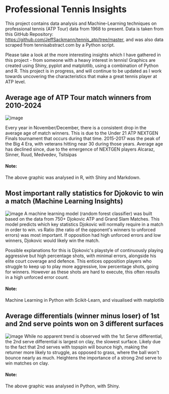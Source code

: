 # Professional Tennis Insights
This project contains data analysis and Machine-Learning techniques on professional tennis (ATP Tour) data from 1968 to present. Data is taken from this GitHub Repository: https://github.com/JeffSackmann/tennis_atp/tree/master, and was also data scraped from tennisabstract.com by a Python script.

Please take a look at the more interesting insights which I have gathered in this project - from someone with a heavy interest in tennis! Graphics are created using Shiny, pyplot and matplotlib, using a combination of Python and R. This project is in progress, and will continue to be updated as I work towards uncovering the characteristics that make a great tennis player at ATP level. 

## Average age of ATP Tour match winners from 2010-2024
![image](https://github.com/user-attachments/assets/b6fe98e0-f377-4a41-8e10-04a08da3b2f9)

Every year in November/December, there is a consistent drop in the average age of match winners.
This is due to the Under 21 ATP NEXTGEN Finals tournament that occurs during that time.
2015-2017 was the peak of the Big 4 Era, with veterans hitting near 30 during those years.
Average age has declined since, due to the emergence of NEXTGEN players Alcaraz, Sinner, Ruud, Medvedev, Tsitsipas

#### Note:
The above graphic was analysed in R, with Shiny and Markdown. 

## Most important rally statistics for Djokovic to win a match (Machine Learning Insights)
![image](https://github.com/user-attachments/assets/6cfc07a2-2eb8-4140-a309-b4e3745b7be0)
A machine learning model (random forest classifier) was built based on the data from 750+ Djokovic ATP and Grand Slam Matches. This model predicts which key statistics Djokovic will normally require in a match in order to win.
vs Ratio (the ratio of the opponent's winners to unforced errors) was most important. If opposition had high unforced errors and low winners, Djokovic would likely win the match. 

Possible explanations for this is Djokovic's playstyle of continuously playing aggressive but high percentage shots, with minimal errors, alongside his elite court coverage and defence. This entices opposition players who struggle to keep up to play more aggressive, low percentage shots, going for winners. However as these shots are hard to execute, this often results in a high unforced error count. 

#### Note: 
Machine Learning in Python with Scikit-Learn, and visualised with matplotlib


## Average differentials (winner minus loser) of 1st and 2nd serve points won on 3 different surfaces
![image](https://github.com/user-attachments/assets/16ae059c-3db5-49da-a8b5-b83884958ac3)
While no apparent trend is observed with the 1st Serve differential, the 2nd serve differential is largest on clay, the slowest surface. 
Likely due to the fact that 2nd serves with topspin will bounce high, making the returner more likely to struggle, as opposed to grass, where the ball won't bounce nearly as much. 
Heightens the importance of a strong 2nd serve to win matches on clay. 

#### Note:
The above graphic was analysed in Python, with Shiny.


